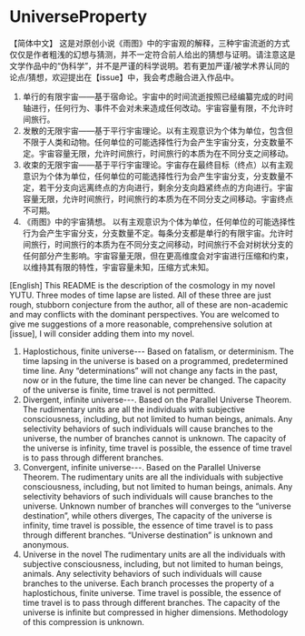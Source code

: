 # UniverseProperty
【简体中文】
这是对原创小说《雨图》中的宇宙观的解释，三种宇宙流逝的方式仅仅是作者粗浅的幻想与猜测，并不一定符合前人给出的猜想与证明。请注意这是文学作品中的“伪科学”，并不是严谨的科学说明。若有更加严谨/被学术界认同的论点/猜想，欢迎提出在【issue】中，我会考虑融合进入作品中。

1.	单行的有限宇宙——基于宿命论。宇宙中的时间流逝按照已经编纂完成的时间轴进行，任何行为、事件不会对未来造成任何改动。宇宙容量有限，不允许时间旅行。
2.	发散的无限宇宙——基于平行宇宙理论。以有主观意识为个体为单位，包含但不限于人类和动物。任何单位的可能选择性行为会产生宇宙分支，分支数量不定。宇宙容量无限，允许时间旅行，时间旅行的本质为在不同分支之间移动。
3.	收束的无限宇宙——基于平行宇宙理论。宇宙存在最终目标（终点）以有主观意识为个体为单位，任何单位的可能选择性行为会产生宇宙分支，分支数量不定，若干分支向远离终点的方向进行，剩余分支向趋紧终点的方向进行。宇宙容量无限，允许时间旅行，时间旅行的本质为在不同分支之间移动。宇宙终点不可期。
4.	《雨图》中的宇宙猜想。
以有主观意识为个体为单位，任何单位的可能选择性行为会产生宇宙分支，分支数量不定。每条分支都是单行的有限宇宙。允许时间旅行，时间旅行的本质为在不同分支之间移动，时间旅行不会对树状分支的任何部分产生影响。宇宙容量无限，但在更高维度会对宇宙进行压缩和约束，以维持其有限的特性，宇宙容量未知，压缩方式未知。

[English]
This README is the description of the cosmology in my novel YUTU. Three modes of time lapse are listed. All of these three are just rough, stubborn conjecture from the author, all of these are non-academic and may conflicts with the dominant perspectives. You are welcomed to give me suggestions of a more reasonable, comprehensive solution at [issue], I will consider adding them into my novel.

1.	Haplostichous, finite universe--- Based on fatalism, or determinism. The time lapsing in the universe is based on a programmed, predetermined time line. Any “determinations” will not change any facts in the past, now or in the future, the time line can never be changed. The capacity of the universe is finite, time travel is not permitted.
2.	Divergent, infinite universe---. Based on the Parallel Universe Theorem. The rudimentary units are all the individuals with subjective consciousness, including, but not limited to human beings, animals. Any selectivity behaviors of such individuals will cause branches to the universe, the number of branches cannot is unknown. The capacity of the universe is infinity, time travel is possible, the essence of time travel is to pass through different branches.
3.	Convergent, infinite universe---. Based on the Parallel Universe Theorem. The rudimentary units are all the individuals with subjective consciousness, including, but not limited to human beings, animals. Any selectivity behaviors of such individuals will cause branches to the universe. Unknown number of branches will converges to the “universe destination”, while others diverges, The capacity of the universe is infinity, time travel is possible, the essence of time travel is to pass through different branches. “Universe destination” is unknown and anonymous.
4.	Universe in the novel
The rudimentary units are all the individuals with subjective consciousness, including, but not limited to human beings, animals. Any selectivity behaviors of such individuals will cause branches to the universe. Each branch processes the property of a haplostichous, finite universe. Time travel is possible, the essence of time travel is to pass through different branches. The capacity of the universe is infinite but compressed in higher dimensions. Methodology of this compression is unknown. 

